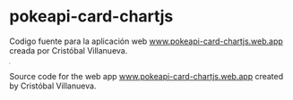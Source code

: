 # pokeapi-card-chartjs

Codigo fuente para la aplicación web www.pokeapi-card-chartjs.web.app creada por Cristóbal Villanueva.

<hr style="width: 1px">

Source code for the web app www.pokeapi-card-chartjs.web.app created by Cristóbal Villanueva.
